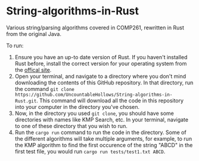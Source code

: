 # String-algorithms-in-Rust
Various string/parsing algorithms covered in COMP261, rewritten in Rust from the original Java.  

To run:

1. Ensure you have an up-to date version of Rust. If you haven't installed Rust before, install the correct version for your operating system from the [offical site][1].
2. Open your terminal, and navigate to a directory where you don't mind downloading the contents of this GitHub repository. 
In that directory, run the command `git clone https://github.com/UncountableHollows/String-algorithms-in-Rust.git`. This command will download all the code in this repository into your computer in the directory you've chosen.
3. Now, in the directory you used `git clone`, you should have some directories with names like KMP Search, etc. In your terminal, navigate to one of these directory that
you wish to run.
4. Run the `cargo run` command to run the code in the directory. Some of the different algorithms will take multiple arguments, for example, to run the KMP algorithm to find the first occurence of the string "ABCD" in the first test file, you would run `cargo run tests/test1.txt ABCD`.


[1]: <https://www.rust-lang.org/tools/install> "Install Rust"